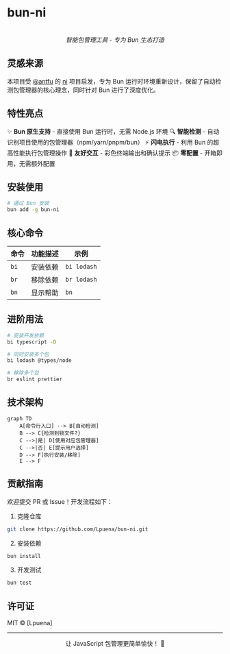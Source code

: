 # bun-ni

<p align="center">
  <br>
  <em>智能包管理工具 - 专为 Bun 生态打造</em>
</p>

## 灵感来源

本项目受 [@antfu](https://github.com/antfu) 的 [ni](https://github.com/antfu/ni) 项目启发，专为 Bun 运行时环境重新设计，保留了自动检测包管理器的核心理念，同时针对 Bun 进行了深度优化。

## 特性亮点

✨ **Bun 原生支持** - 直接使用 Bun 运行时，无需 Node.js 环境
🔍 **智能检测** - 自动识别项目使用的包管理器（npm/yarn/pnpm/bun）
⚡ **闪电执行** - 利用 Bun 的超高性能执行包管理操作
🎨 **友好交互** - 彩色终端输出和确认提示
📦 **零配置** - 开箱即用，无需额外配置

## 安装使用

```bash
# 通过 Bun 安装
bun add -g bun-ni
```

## 核心命令

| 命令 | 功能描述 | 示例 |
|------|----------|------|
| `bi` | 安装依赖 | `bi lodash` |
| `br` | 移除依赖 | `br lodash` |
| `bn`  | 显示帮助 | `bn` |

## 进阶用法

```bash
# 安装开发依赖
bi typescript -D

# 同时安装多个包
bi lodash @types/node

# 移除多个包
br eslint prettier
```

## 技术架构

```mermaid
graph TD
    A[命令行入口] --> B[自动检测]
    B --> C{检测到锁文件?}
    C -->|是| D[使用对应包管理器]
    C -->|否| E[提示用户选择]
    D --> F[执行安装/移除]
    E --> F
```

## 贡献指南

欢迎提交 PR 或 Issue！开发流程如下：

1. 克隆仓库
```bash
git clone https://github.com/Lpuena/bun-ni.git
```
2. 安装依赖
```bash
bun install
```
3. 开发测试
```bash
bun test
```

## 许可证

MIT © [Lpuena]

---

<p align="center">
让 JavaScript 包管理更简单愉快！ 🎉
</p>
